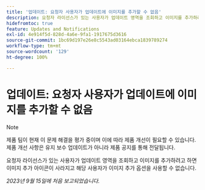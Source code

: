```yaml
---
title: '업데이트: 요청자 사용자가 업데이트에 이미지를 추가할 수 없음'
description: 요청자 라이선스가 있는 사용자가 업데이트 영역을 조회하고 이미지를 추가하려고 하면 이미지 추가 아이콘이 사라지고 해당 사용자가 이미지 추가 옵션을 사용할 수 없습니다.
hidefromtoc: true
feature: Updates and Notifications
exl-id: 4e914f5d-828d-4a6e-9fa1-1917675d3616
source-git-commit: 1bc69d197e26e8c5543ad03164ebca1839789274
workflow-type: tm+mt
source-wordcount: '129'
ht-degree: 100%

---
```


# 업데이트: 요청자 사용자가 업데이트에 이미지를 추가할 수 없음

>[!NOTE]
>
>제품 팀이 현재 이 문제 해결을 평가 중이며 이에 따라 제품 개선이 필요할 수 있습니다. 제품 개선 사항은 유지 보수 업데이트가 아니라 제품 공지를 통해 전달됩니다.

요청자 라이선스가 있는 사용자가 업데이트 영역을 조회하고 이미지를 추가하려고 하면 이미지 추가 아이콘이 사라지고 해당 사용자가 이미지 추가 옵션을 사용할 수 없습니다.

_2023년 9월 15일에 처음 보고되었습니다._
